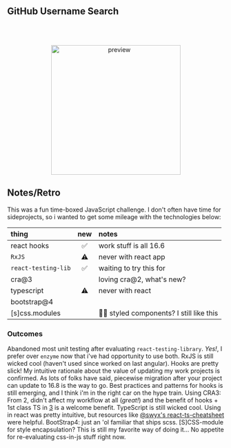 ## GitHub Username Search

<br />
<br />

<p align='center'>
<img src='https://user-images.githubusercontent.com/3521444/57902520-5d3ad700-781e-11e9-9c95-39293cdc0907.gif' width='300' alt='preview'>
</p>

## Notes/Retro

This was a fun time-boxed JavaScript challenge. I don't often have time for sideprojects, so i wanted to get some mileage with the technologies below:

| thing             | new  | notes |
|:------------------|:----:|:------|
| react hooks       | :white_check_mark: | work stuff is all 16.6 |
| `RxJS`          | :warning: | never with react app |
| `react-testing-lib` | :white_check_mark: | waiting to try this for |
| cra@3             |  | loving cra@2, what's new? |
| typescript        | :warning: | never with react |
| bootstrap@4 |  |  | 
| [s]css.modules | | :man_shrugging: styled components? I still like this |

### Outcomes

Abandoned most unit testing after evaluating `react-testing-library`. _Yes!_, I prefer over `enzyme` now that i've had opportunity to use both. RxJS is still wicked cool (haven't used since worked on last angular). Hooks are pretty slick! My intuitive rationale about the value of updating my work projects is confirmed. As lots of folks have said, piecewise migration after your project can update to 16.8 is the way to go. Best practices and patterns for hooks is still emerging, and I think i'm in the right car on the hype train. Using CRA3: From 2, didn't affect my workflow at all (_great!_) and the benefit of hooks + 1st class TS in [3](https://github.com/facebook/create-react-app/blob/master/CHANGELOG.md#300-april-22-2019) is a welcome benefit. TypeScript is still wicked cool. Using in react was pretty intuitive, but resources like [@swyx's react-ts-cheatsheet](https://github.com/typescript-cheatsheets/react-typescript-cheatsheet) were helpful. BootStrap4: just an 'ol familiar that ships scss. [S]CSS-module for style encapsulation? This is still my favorite way of doing it... No appetite for re-evaluating css-in-js stuff right now.

